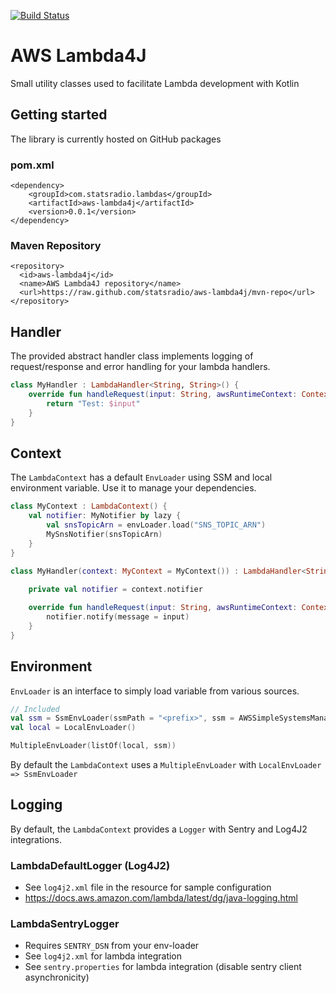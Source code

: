 [![Build Status](https://travis-ci.org/statsradio/aws-lambda4j.svg?branch=master)](https://travis-ci.org/statsradio/aws-lambda4j)
# AWS Lambda4J
Small utility classes used to facilitate Lambda development with Kotlin

## Getting started
The library is currently hosted on GitHub packages

### pom.xml
```
<dependency>
    <groupId>com.statsradio.lambdas</groupId>
    <artifactId>aws-lambda4j</artifactId>
    <version>0.0.1</version>
</dependency>
```

### Maven Repository
```
<repository>
  <id>aws-lambda4j</id>
  <name>AWS Lambda4J repository</name>
  <url>https://raw.github.com/statsradio/aws-lambda4j/mvn-repo</url>
</repository>
```

## Handler
The provided abstract handler class implements logging of request/response and error handling for your lambda handlers.
```kotlin
class MyHandler : LambdaHandler<String, String>() {
    override fun handleRequest(input: String, awsRuntimeContext: Context) {
        return "Test: $input"
    }
}
```

## Context
The `LambdaContext` has a default `EnvLoader` using SSM and local environment variable.
Use it to manage your dependencies.
```kotlin
class MyContext : LambdaContext() {
    val notifier: MyNotifier by lazy {
        val snsTopicArn = envLoader.load("SNS_TOPIC_ARN")
        MySnsNotifier(snsTopicArn)
    }
}

class MyHandler(context: MyContext = MyContext()) : LambdaHandler<String, Unit>(context) {
    
    private val notifier = context.notifier

    override fun handleRequest(input: String, awsRuntimeContext: Context) {
        notifier.notify(message = input)
    }
}
```

## Environment
`EnvLoader` is an interface to simply load variable from various sources.
```kotlin
// Included
val ssm = SsmEnvLoader(ssmPath = "<prefix>", ssm = AWSSimpleSystemsManagementClientBuilder.defaultClient())
val local = LocalEnvLoader()

MultipleEnvLoader(listOf(local, ssm))
```

By default the `LambdaContext` uses a `MultipleEnvLoader` with `LocalEnvLoader => SsmEnvLoader`

## Logging
By default, the `LambdaContext` provides a `Logger` with Sentry and Log4J2 integrations.

### LambdaDefaultLogger (Log4J2)
* See `log4j2.xml` file in the resource for sample configuration
* https://docs.aws.amazon.com/lambda/latest/dg/java-logging.html

### LambdaSentryLogger
* Requires `SENTRY_DSN` from your env-loader
* See `log4j2.xml` for lambda integration
* See `sentry.properties` for lambda integration (disable sentry client asynchronicity)
